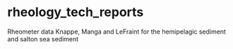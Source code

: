 # rheology_tech_reports
Rheometer data Knappe, Manga and LeFraint for the hemipelagic sediment and salton sea sediment
